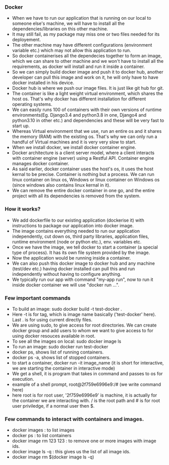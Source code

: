 ### Docker
- When we have to run our application that is running on our local to someone else's machine, we will have to install all the dependencies/libraries on this other machine.
- It may still fail, as my package may miss one or two files needed for its deployement.
- The other machine may have different configurations (environment variable etc.) which may not allow this application to run.
- So docker containerises all the dependecies together to form an image, which we can share to other machine and we won't have to install all the requirements, as docker will install and run it inside a container.
- So we can simply build docker image and push it to docker hub, another developer can pull this image and work on it, he will only have to have docker installed in his device.
- Docker hub is where we push our image files. It is just like git hub for git.
- The container is like a light weight virtual environment, which shares the host os. That's why docker has different installation for different operating systems.
- We can easily runs 100 of containers with their own versions of runtime environments(Eg. Django3.4 and python3.8 in one, Django4 and python3.10 in other etc.) and dependencies and these will be very fast to start up. 
- Whereas Virtual environment that we use, run an entire os and it shares the memory (RAM) with the existing os. That's why we can only run a handful of Virtual machines and it is very very slow to start.
- When we install docker, we install docker container engine.
- Docker architecture is a client server model, where a client interacts with container engine (server) using a Restful API. Container engine manages docker container.
- As said earlier, docker container uses the host's os, it uses the host kernal to be precise. Container is nothing but a process. We can run linux container on linux os, Windows or linux container on Windows os (since windows also contains linux kernal in it).
- We can remove the entire docker container in one go, and the entire project with all its dependencies is removed from the system.
### How it works?
- We add dockerfile to our existing application (dockerise it) with instructions to package our application into docker image.
- The image contains everything needed to run our application independently, cut down os, third party libraries, application files, runtime environment (node or python etc.), env. variables etc.
- Once we have the image, we tell docker to start a container (a special type of process). It has its own file system provided by the image.
- Now the application would be running inside a container.
- We can also push this docker image to docker hub and any machine (test/dev etc.) having docker installed can pull this and run independently without having to configure anything.
- We typically run our app with command "my-app run", now to run it inside docker container we will use "docker run ...".
### Few important commands
- To build an image: sudo docker build -t test-docker .
- Here -t is for tag, which is image name basically ('test-docker' here). Last . is for using current directly files.
- We are using sudo, to give access for root directories. We can create docker group and add users to whom we want to give access to for using docker resouces available in root.
- To see all the images on local: sudo docker image ls
- To run an image: sudo docker run test-docker
- docker ps, shows list of running containers.
- docker ps -a, shows list of stopped containers.
- to start a container, docker run -it image_name (it is short for interactive, we are starting the container in interactive mode)
- We get a shell, it is program that takes in command and passes to os for execution.
- example of a shell prompt, root@2f759e6996e9:/# (we write command here)
- here root is for root user, '2f759e6996e9' is machine, it is actually for the container we are interacting with. / is the root path and # is for root user priviledge, if a normal user then $.

### Few commands to interact with containers and images.
- docker images : to list images
- docker ps : to list containers
- docker image rm 123 123 : to remove one or more images with image ids.
- docker image ls -q : this gives us the list of all image ids.
- docker image rm $(docker image ls -q)
